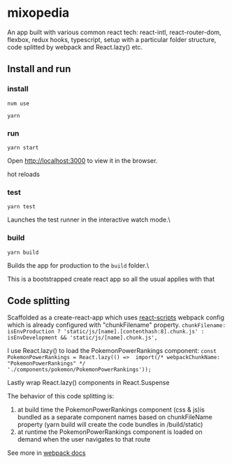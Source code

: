 # mixopedia
An app built with various common react tech: react-intl, react-router-dom, flexbox, redux hooks, typescript, setup with a particular folder structure, code splitted by webpack and React.lazy() etc.


## Install and run

### install
`nvm use`

`yarn`

### run
`yarn start`

Open [http://localhost:3000](http://localhost:3000) to view it in the browser.

hot reloads

### test
`yarn test`

Launches the test runner in the interactive watch mode.\


### build
`yarn build`

Builds the app for production to the `build` folder.\

This is a bootstrapped create react app so all the usual applies with that

## Code splitting
Scaffolded as a create-react-app which uses [react-scripts](https://github.com/facebook/create-react-app/blob/main/packages/react-scripts/config/webpack.config.js#L225) webpack config which is already configured with "chunkFilename" property.
`chunkFilename: isEnvProduction
        ? 'static/js/[name].[contenthash:8].chunk.js'
        : isEnvDevelopment && 'static/js/[name].chunk.js',`

I use React.lazy() to load the PokemonPowerRankings component:
`const PokemonPowerRankings = React.lazy(() => 
  import(/* webpackChunkName: "PokemonPowerRankings" */ './components/pokemon/PokemonPowerRankings'));`

Lastly wrap React.lazy() components in React.Suspense

The behavior of this code splitting is: 
1. at build time the PokemonPowerRankings component (css & js)is bundled as a separate component names based on chunkFileName property (yarn build will create the code bundles in /build/static) 
2. at runtime the PokemonPowerRankings component is loaded on demand when the user navigates to that route

See more in [webpack docs](https://webpack.js.org/guides/lazy-loading/#example)
